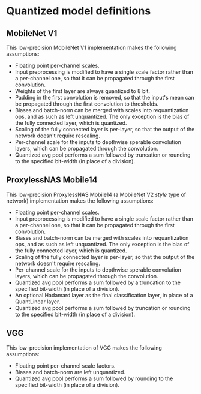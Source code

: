 # Quantized model definitions

## MobileNet V1

This low-precision MobileNet V1 implementation makes the following assumptions:
- Floating point per-channel scales.
- Input preprocessing is modified to have a single scale factor rather than a per-channel one, so that it can be propagated through the first convolution.
- Weights of the first layer are always quantized to 8 bit.
- Padding in the first convolution is removed, so that the input's mean can be propagated through the first convolution to thresholds.
- Biases and batch-norm can be merged with scales into requantization ops, and as such as left unquantized. The only exception is the bias of the fully connected layer, which is quantized.
- Scaling of the fully connected layer is per-layer, so that the output of the network doesn't require rescaling.
- Per-channel scale for the inputs to depthwise sperable convolution layers, which can be propagated through the convolution.
- Quantized avg pool performs a sum followed by truncation or rounding to the specified bit-width (in place of a division).

## ProxylessNAS Mobile14

This low-precision ProxylessNAS Mobile14 (a MobileNet V2 *style* type of network) implementation makes the following assumptions:
- Floating point per-channel scales.
- Input preprocessing is modified to have a single scale factor rather than a per-channel one, so that it can be propagated through the first convolution.
- Biases and batch-norm can be merged with scales into requantization ops, and as such as left unquantized. The only exception is the bias of the fully connected layer, which is quantized.
- Scaling of the fully connected layer is per-layer, so that the output of the network doesn't require rescaling.
- Per-channel scale for the inputs to depthwise sperable convolution layers, which can be propagated through the convolution.
- Quantized avg pool performs a sum followed by a truncation to the specified bit-width (in place of a division).
- An optional Hadamard layer as the final classification layer, in place of a QuantLinear layer.
- Quantized avg pool performs a sum followed by truncation or rounding to the specified bit-width (in place of a division).

## VGG

This low-precision implementation of VGG makes the following assumptions:
- Floating point per-channel scale factors.
- Biases and batch-norm are left unquantized.
- Quantized avg pool performs a sum followed by rounding to the specified bit-width (in place of a division).
